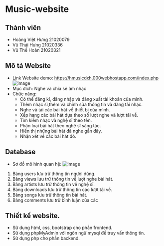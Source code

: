 # Music-website
## Thành viên
  - Hoàng Việt Hưng 21020079
  - Vũ Thái Hưng 21020336
  - Vũ Thế Hoàn 21020321
## Mô tả Website
  - Link Website demo: https://hmusicdxh.000webhostapp.com/index.php
  ![image](https://user-images.githubusercontent.com/98281111/207835092-b4e3d8a9-7c41-4c92-88e1-6142975cd25d.png)
  - Mục đích: Nghe và chia sẻ âm nhạc
  - Chức năng:
    - Có thể đăng kí, đăng nhập và đăng xuất tài khoản của mình.
    - Thêm nhạc sĩ,thêm và chỉnh sửa thông tin và đăng tải nhạc.
    - Nghe và tải các bài hát về thiết bị của mình.
    - Xếp hạng các bài hát dựa theo số lượt nghe và lượt tải về.
    - Tìm kiếm nhạc và nghệ sĩ theo tên.
    - Phân loại bài hát theo nghệ sĩ sáng tác.
    - Hiển thị những bài hát đã nghe gần đây.
    - Nhận xét về các bài hát đó.
## Database
  - Sơ đồ mô hình quan hệ:
  ![image](https://user-images.githubusercontent.com/98281111/207854679-3cfbc729-028a-44ea-b88e-b6cfab93a1c3.png)

  1. Bảng users lưu trữ thông tin người dùng.
  2. Bảng views lưu trữ thông tin về lượt nghe bài hát.
  3. Bảng artists lưu trữ thông tin về nghệ sĩ.
  4. Bảng downloads lưu trữ thông tin các lượt tải về.
  5. Bảng songs lưu trữ thông tin bài hát.
  6. Bảng comments lưu trữ bình luận của các 
## Thiết kế website.
  - Sử dụng html, css, bootstrap cho phần frontend.
  - Sử dụng phpMyAdmin với ngôn ngữ mysql để truy vấn thông tin.
  - Sử dụng php cho phần backend.
 
    
